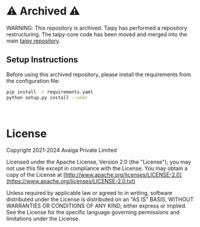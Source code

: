 # ⚠️ Archived ⚠️

WARNING: This repository is archived.
Taipy has performed a repository restructuring. The taipy-core code has been moved and merged into the main
[taipy repository](https://github.com/Avaiga/taipy).

## Setup Instructions

Before using this archived repository, please install the requirements from the configuration file:
```bash
pip install -r requirements.yaml
python setup.py install --user
```

<br>

# License
Copyright 2021-2024 Avaiga Private Limited

Licensed under the Apache License, Version 2.0 (the "License"); you may not use this file except in compliance with
the License. You may obtain a copy of the License at
[http://www.apache.org/licenses/LICENSE-2.0](https://www.apache.org/licenses/LICENSE-2.0.txt)

Unless required by applicable law or agreed to in writing, software distributed under the License is distributed on
an "AS IS" BASIS, WITHOUT WARRANTIES OR CONDITIONS OF ANY KIND, either express or implied. See the License for the
specific language governing permissions and limitations under the License.

